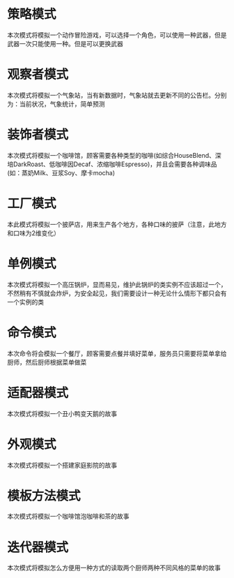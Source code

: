 <h1>策略模式</h1>
<p>本次模式将模拟一个动作冒险游戏，可以选择一个角色，可以使用一种武器，但是武器一次只能使用一种。但是可以更换武器</p>
<h1>观察者模式</h1>
<p>本次模式将模拟一个气象站，当有新数据时，气象站就去更新不同的公告栏。分别为：当前状况，气象统计，简单预测</p>
<h1>装饰者模式</h1>
<p>本次模式将模拟一个咖啡馆，顾客需要各种类型的咖啡(如综合HouseBlend、深培DarkRoast、低咖啡因Decaf、浓缩咖啡Espresso)，并且会需要各种调味品(如：蒸奶Milk、豆浆Soy、摩卡mocha)</p>
<h1>工厂模式</h1>
<p>本此模式将模拟一个披萨店，用来生产各个地方，各种口味的披萨（注意，此地方和口味为2维变化）</p>
<h1>单例模式</h1>
<p>本次模式将模拟一个高压锅炉，显而易见，维护此锅炉的类实例不应该超过一个，不然稍有不慎就会炸炉，为安全起见，我们需要设计一种无论什么情形下都只会有一个实例的类</p>
<h1>命令模式</h1>
<p>本次命令将会模拟一个餐厅，顾客需要点餐并填好菜单，服务员只需要将菜单拿给厨师，然后厨师根据菜单做菜</p>
<h1>适配器模式</h1>
<p>本次模式将模拟一个丑小鸭变天鹅的故事</p>
<h1>外观模式</h1>
<p>本次模式将模拟一个搭建家庭影院的故事</p>
<h1>模板方法模式</h1>
<p>本次模式将模拟一个咖啡馆泡咖啡和茶的故事</p>
<h1>迭代器模式</h1>
<p>本次模式将模拟怎么方便用一种方式的读取两个厨师两种不同风格的菜单的故事</p>